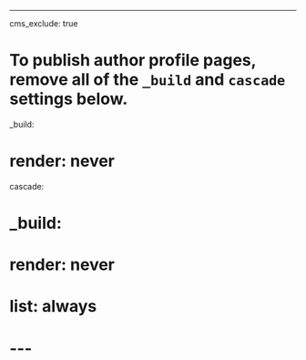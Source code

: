 ---
cms_exclude: true

# To publish author profile pages, remove all of the `_build` and `cascade` settings below.
_build:
#   render: never
cascade:
#   _build:
#    render: never
#    list: always
# ---
